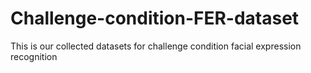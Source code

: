 # Challenge-condition-FER-dataset
This is our collected datasets for challenge condition facial expression recognition
